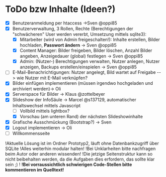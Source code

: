 ToDo bzw Inhalte (Ideen?)
=========================

- [x] Benutzeranmeldung per htaccess ->Sven @oppi85
- [x] Benutzerverwaltung, 3 Rollen, Rechte (Berechtigungen der "schwächeren" User werden vererbt, Umsetzung mittels sqlite3):
  - [x] Mitarbeiter (wird von Admin freigeschalten!): Inhalte erstellen, Bilder hochladen, **Passwort ändern** -> Sven @oppi85
  - [x] Content Manager: Bilder freigeben, Bilder löschen, Anzahl Bilder angeben, Anzeigedauer (global) festlegen -> Sven @oppi85
  - [x] Admin: (Nutzer-) Berechtigungen verwalten, Nutzer anlegen, Nutzer anzeigen, Backups erstellen/einspielen -> Sven @oppi85
- [ ] E-Mail-Benachrichtigungen: Nutzer angelegt, Bild wartet auf Freigabe --> wie Nutzer mit E-Mail verknüpfen?
- [x] Bilder einfügen implementieren (müssen irgendwo hochgeladen und archiviert werden)-> Oli
- [x] Serverspace für Bilder -> Klaus @zottelbeyer
- [x] Slideshow der InfoSäule -> Marcel @s137129, automatischer Inhaltswechsel mittels Javascript 
  - [ ] Vollbild mittels lightbox?
  - [x] Vorschau (am unteren Rand) der nächsten Slideshowinhalte
- [x] Grafische Ausschmückung (Bootstrap?) -> Sven
- [x] Logout implementieren -> Oli
- [ ] Willkommensseite

!Aktuelle Lösung ist im Ordner Prototyp2, läuft ohne Datenbankzugriff über SQLite
!Alles weiterhin modular halten!
!Bei Unklarheiten bitte nachfragen beim Autor oder anderen wissenden!
!Die jetzige Seitenstruktur kann so nicht beibehalten werden, da die Aufgaben dies erfordern, das sollte klar sein ;) !
**!Bei vorraussichtlich schwierigen Code-Stellen bitte kommentieren im Quelltext!**
